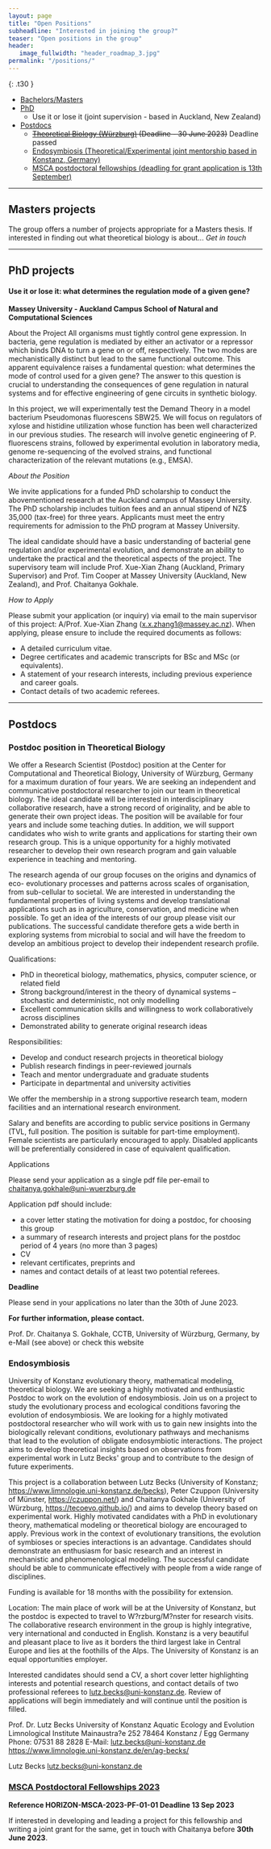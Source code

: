 ```yaml
---
layout: page
title: "Open Positions"
subheadline: "Interested in joining the group?"
teaser: "Open positions in the group"
header:
   image_fullwidth: "header_roadmap_3.jpg"
permalink: "/positions/"
---
```


{: .t30 }

- [Bachelors/Masters](#masters)
- [PhD](#phd)
	- Use it or lose it (joint supervision - based in Auckland, New Zealand)
- [Postdocs](#postdocs)
	- <s>[Theoretical Biology (Würzburg)](#pd1) (Deadline - 30 June 2023)</s> Deadline passed
	- [Endosymbiosis (Theoretical/Experimental joint mentorship based in Konstanz, Germany)](#pd2)
	- [MSCA postdoctoral fellowships (deadling for grant application is 13th September)](#pd3)

---

## Masters projects <a name="masters"></a>

The group offers a number of projects appropriate for a Masters thesis. If interested in finding out what theoretical biology is about...
*Get in touch*

---




## PhD projects <a name="phd"></a>

<!--Through the [EvoGamesPlus](https://www.maastrichtuniversity.nl/evogamesplus/vacancies) funding scheme of the European Union’s Horizon 2020 Research and Innovation Programme under the Marie Skłodowska-Curie grant, numerous early career fellowships are available.
Our group is a part of the funding scheme. Please check the website and the eligibility requriments for our open call.-->



#### Use it or lose it: what determines the regulation mode of a given gene?

**Massey University - Auckland Campus    School of Natural and Computational Sciences**

About the Project
All organisms must tightly control gene expression. In bacteria, gene regulation is mediated by either an activator or a repressor which binds DNA to turn a gene on or off, respectively. The two modes are mechanistically distinct but lead to the same functional outcome. This apparent equivalence raises a fundamental question: what determines the mode of control used for a given gene? The answer to this question is crucial to understanding the consequences of gene regulation in natural systems and for effective engineering of gene circuits in synthetic biology.

In this project, we will experimentally test the Demand Theory in a model bacterium Pseudomonas fluorescens SBW25. We will focus on regulators of xylose and histidine utilization whose function has been well characterized in our previous studies. The research will involve genetic engineering of P. fluorescens strains, followed by experimental evolution in laboratory media, genome re-sequencing of the evolved strains, and functional characterization of the relevant mutations (e.g., EMSA).

*About the Position*

We invite applications for a funded PhD scholarship to conduct the abovementioned research at the Auckland campus of Massey University. The PhD scholarship includes tuition fees and an annual stipend of NZ$ 35,000 (tax-free) for three years. Applicants must meet the entry requirements for admission to the PhD program at Massey University.

The ideal candidate should have a basic understanding of bacterial gene regulation and/or experimental evolution, and demonstrate an ability to undertake the practical and the theoretical aspects of the project. The supervisory team will include Prof. Xue-Xian Zhang (Auckland, Primary Supervisor) and Prof. Tim Cooper at Massey University (Auckland, New Zealand), and Prof. Chaitanya Gokhale. 

*How to Apply*

Please submit your application (or inquiry) via email to the main supervisor of this project: A/Prof. Xue-Xian Zhang (x.x.zhang1@massey.ac.nz).  When applying, please ensure to include the required documents as follows:

* A detailed curriculum vitae.
* Degree certificates and academic transcripts for BSc and MSc (or equivalents).
* A statement of your research interests, including previous experience and career goals.
* Contact details of two academic referees.




<!--<span style="color:gray"> The following are some of the topics that the group is interested in developing further. However the exact project is often tailored to the interests of the candidate. We are interested in recruiting interested PhD students through the next round of the [International Max Planck Research School](https://www.evolbio.mpg.de/3017297/application)-->

<!--#### Eco-evolutionary tuning of biological clocks
Biological clocks are oscillating physiological processes which allow organisms to coordinate their life with environmental cycles such as night and day, seasons or tides. They are synchronized with the environment through a process called entrainment. Usually, biological clocks can be entrained by several environmental factors such as light, temperature or humidity. All of those factors are inherently subject to noise. Starting from existing models of entrainment, we would like to develop a mechanistic model for how several noisy factors jointly entrain the clock. This includes stochastic approaches, development of probabilistic models, and demonstrating the robustness of oscillations to environmental noise. In a second step, we would like to study the evolution of such a mechanistic model along with ecological (biotic and abiotic) inputs. We are interested in developing the skills and supporting the career of a student with a background in physics or applied mathematics, keenly interested in evolutionary biology. **Prior experience in the dynamical systems and in particular the theory of phase oscillators is desirable but not required at the start. While offered by Gokhale, the project will develop in close collaboration with the group of [Tobias Kaiser](https://www.evolbio.mpg.de/biologicalclocks).**-->
<!--#### Eco-eco-evolutionary agriculture
Working at the interface of _eco_logy, _eco_nomics and _evo_lution this project takes on the true meaning of translational biology. Feeding more than 7 billion people puts immense pressure on the farming industry — especially since it is required not just for providing food directly to humans but also for feeding livestock. Similar to the antibiotic resistance issue in medicine, we are dealing with ever-evolving more virulent parasites in agriculture. Thousands of years of monocultures have reduced the genetic diversity, as well as the ability of the plants to fight back. This project aims to understand this interaction taking into account different ecological, evolutionary and economic standpoints. Ecologically, we need to ascertain how we are changing the environment by driving artificially selected variants of crops and their potential to disrupt the wild varieties of the host plant. Evolutionarily, the host-pathogen dynamics need to be understood: how do the evolution of pathogen virulence and the eco-evolutionary dynamics change when considering multiple pathogen/crop species? Lastly, all the previous points coalesce at the economic standpoint, to make sure that the farmers do not lose more yield than necessary while keeping the technique sustainable.  **Knowledge about the theory of dynamical systems, stochastic processes and scientific computing would be desirable. A keen interest in interfacing with bioeconomists and field ecologists is a requirement.**-->
<!--#### Co-evolutionary dynamics in the light of extended evolutionary synthesis
Theories of predator-prey, host-parasite dynamics are a part of classical ecology. Together with evolution, we can address Red-Queen like scenarios with ever-evolving antagonists. The extended evolutionary synthesis includes phenomena such as innovation and learning. Personality effects of individual antagonists are often averaged out.
The project aims to incorporate extended evolutionary synthesis properties in the traditional co-evolution models.
The project involves theory development from an ecological and evolutionary point of view with implementations from techniques from machine learning. 
The theory will be developed together with an experimental collaborator working on the individual variation in the predatory behaviour of spiders. 
Primarily developed as a theory project, the ideal candidate is expected to be highly enthusiastic, working at the interface of theory development, machine learning and artificial intelligence and interacting with experimentalists.
**Knowledge about the theory of dynamical systems, stochastic processes, learning algorithms and scientific computing would be desirable. Familiarity with evolutionary and ecological models of co-evolution and mathematical biology would be an advantage, but if not, then a keen interest in the same is a requirement.**-->

---

## Postdocs <a name="postdocs"></a>

### Postdoc position in Theoretical Biology <a name="pd1"></a>

We offer a Research Scientist (Postdoc) position at the Center for Computational and Theoretical Biology, University of Würzburg, Germany for a maximum duration of four years. We are seeking an independent and communicative postdoctoral researcher to join our team in theoretical biology. The ideal candidate will be interested in interdisciplinary collaborative research, have a strong record of originality, and be able to generate their own project ideas. The position will be available for four years and include some teaching duties. In addition, we will support candidates who wish to write grants and applications for starting their own research group. This is a unique opportunity for a highly motivated researcher to develop their own research program and gain valuable experience in teaching and mentoring.

The research agenda of our group focuses on the origins and dynamics of eco- evolutionary processes and patterns across scales of organisation, from sub-cellular to societal. We are interested in understanding the fundamental properties of living systems and develop translational applications such as in agriculture, conservation, and medicine when possible. To get an idea of the interests of our group please visit our publications. The successful candidate therefore gets a wide berth in exploring systems from microbial to social and will have the freedom to develop an ambitious project to develop their independent research profile.

Qualifications:

-	PhD in theoretical biology, mathematics, physics, computer science, or related field
-	Strong background/interest in the theory of dynamical systems – stochastic and deterministic, not only modelling
-	Excellent communication skills and willingness to work collaboratively across disciplines
-	Demonstrated ability to generate original research ideas 

Responsibilities:

-	Develop and conduct research projects in theoretical biology
-	Publish research findings in peer-reviewed journals
-	Teach and mentor undergraduate and graduate students
-	Participate in departmental and university activities


We offer the membership in a strong supportive research team, modern facilities and an international research environment.

Salary and benefits are according to public service positions in Germany (TVL, full position. The position is suitable for part-time employment). Female scientists are particularly encouraged to apply. Disabled applicants will be preferentially considered in case of equivalent qualification.

Applications

Please send your application as a single pdf file per-email to chaitanya.gokhale@uni-wuerzburg.de 

Application pdf should include:

-	a cover letter stating the motivation for doing a postdoc, for choosing this group
-	a summary of research interests and project plans for the postdoc period of 4 years (no more than 3 pages)
-	CV
-	relevant certificates, preprints and
-	names and contact details of at least two potential referees.

**Deadline**

Please send in your applications no later than the 30th of June 2023.


**For further information, please contact.**

Prof. Dr. Chaitanya S. Gokhale, CCTB, University of Würzburg, Germany, by e-Mail (see above) or check this website


### Endosymbiosis <a name="pd2"></a>

University of Konstanz evolutionary theory, mathematical
modeling, theoretical biology.
We are seeking a highly motivated and
enthusiastic Postdoc to work on the evolution of endosymbiosis. Join us
on a project to study the evolutionary process and ecological conditions
favoring the evolution of endosymbiosis. We are looking for a highly
motivated postdoctoral researcher who will work with us to gain new
insights into the biologically relevant conditions, evolutionary pathways
and mechanisms that lead to the evolution of obligate endosymbiotic
interactions. The project aims to develop theoretical insights based on
observations from experimental work in Lutz Becks' group and to contribute
to the design of future experiments.

This project is a collaboration between Lutz Becks (University of
Konstanz; https://www.limnologie.uni-konstanz.de/becks), Peter Czuppon
(University of Münster, https://czuppon.net/) and Chaitanya Gokhale
(University of Würzburg, https://tecoevo.github.io/) and aims to develop
theory based on experimental work. Highly motivated candidates with a
PhD in evolutionary theory, mathematical modeling or theoretical biology
are encouraged to apply. Previous work in the context of evolutionary
transitions, the evolution of symbioses or species interactions is an
advantage. Candidates should demonstrate an enthusiasm for basic research
and an interest in mechanistic and phenomenological modeling. The
successful candidate should be able to communicate effectively with
people from a wide range of disciplines.

Funding is available for 18 months with the possibility for extension.

Location: The main place of work will be at the University of Konstanz,
but the postdoc is expected to travel to W?rzburg/M?nster for research
visits. The collaborative research environment in the group is highly
integrative, very international and conducted in English. Konstanz
is a very beautiful and pleasant place to live as it borders the third
largest lake in Central Europe and lies at the foothills of the Alps. The
University of Konstanz is an equal opportunities employer.

Interested candidates should send a CV, a short cover letter highlighting
interests and potential research questions, and contact details of
two professional referees to lutz.becks@uni-konstanz.de. Review of
applications will begin immediately and will continue until the position
is filled.

Prof. Dr. Lutz Becks
University of Konstanz
Aquatic Ecology and Evolution
Limnological Institute
Mainaustra?e 252
78464 Konstanz / Egg Germany
Phone: 07531 88 2828
E-Mail: lutz.becks@uni-konstanz.de
https://www.limnologie.uni-konstanz.de/en/ag-becks/

Lutz Becks <lutz.becks@uni-konstanz.de>



### [MSCA Postdoctoral Fellowships 2023](https://marie-sklodowska-curie-actions.ec.europa.eu/calls/msca-postdoctoral-fellowships-2023)<a name="pd3"></a>

**Reference HORIZON-MSCA-2023-PF-01-01
Deadline 13 Sep 2023**

If interested in developing and leading a project for this fellowship and writing a joint grant for the same, get in touch with Chaitanya before **30th June 2023**.

<!--
### ~~Post doctoral position~~ Position Filled

~~Currently we have an opening for a one year post-doctoral position funded by the BfN (Federal Agency for Nature Conservation).  
The project deals with the *Risk Assessment of gene-drive systems*  
This will involve reviewing the current state-of-the-art and development of a theoretical model, both aiming to provide the BfN with actionable material in the context of policy making.~~

~~The application window is open till January 31st.~~

~~Details available [here](https://www.mpg.de/12552737/postdoc-gene-drive-risk-assessment).~~-->

<!--
* [<s>Add schema.org Markup for Videos</s>](https://support.google.com/webmasters/answer/2413309?hl=en)
* [<s>Submit <em>Feeling Responsive</em> to jekyllthemes.org</s>](http://jekyllthemes.org/themes/feeling-responsive/)
* <s>Use `style` in front matter to inject css-styles into `<head></s>
* <s>Add include to loop through collections</s>
* <s>Now with optional caption for header</s>
* [<s>Refined humans.txt</s>](http://humanstxt.org/)
* [<s>Produce an introduction video to showcase *Feeling Responsive*</s>](https://www.youtube.com/embed/3b5zCFSmVvU)
* [<s>Additional header with text</s>]({{ site.url }}{{ site.baseurl }}/headers/)
* <s>Added Google Analtics support</s>
* [<s>Add redirection layout by KanishkKanishk</s>](http://codingtips.kanishkkunal.in/redirects-jekyll-github-pages/)
* <s>Convert Foundation Sass to use native Jekyll Sass support</s>
* <s>Optimize HTML and use Schema.org-Attributes › http://schema.org/Article</s>
* <s>Disqus comments</s>
* <s>Rework `list-entries.html` › now language ready</s>
* [<s>Create custom 404.html-webpage</s>](https://help.github.com/articles/custom-404-pages/)
* <s>Add simple search box with Google</s>
* <s>Alternative non-landscape header</s>
* <s>Patterns for header</s>
* <s>Clean up color scheme and highlighting colors</s>
* <s>Make theme translation ready</s>
* [<s>Add draft-templates for new pages/posts</s>](https://github.com/Phlow/feeling-responsive/tree/gh-pages/_drafts)
* [<s>Step-by-Step-Guide to customize *Feeling Responsive*</s>]({{ site.url }}{{ site.baseurl }}/getting-started/)
* [<s>Video-Post-Format to feature videos in a huge way</s>]({{ site.url }}{{ site.baseurl }}/design/video/)
* <s>Title and captions for images</s>
* <s>SEO › Add metadescription to header.html and front matter</s>
* [<s>Adding Open Graph for Jekyll</s>](https://gist.github.com/pathawks/1406355)
* [<s>Gallery Post Example</s>]({{ site.url }}{{ site.baseurl }}/design/gallery/)
* [<s>Adding pagination</s>](http://jekyllrb.com/docs/pagination/) -->
